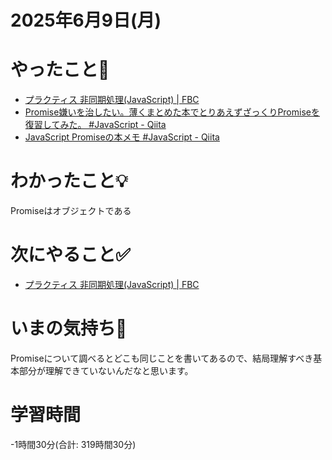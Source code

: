 # 2025年6月9日(月)

# やったこと📝

- [プラクティス 非同期処理\(JavaScript\) \| FBC](https://bootcamp.fjord.jp/practices/204)
- [Promise嫌いを治したい。薄くまとめた本でとりあえずざっくりPromiseを復習してみた。 \#JavaScript \- Qiita](https://qiita.com/sazumy/items/92dcffb8ea94cc2fe4ee)
- [JavaScript Promiseの本メモ \#JavaScript \- Qiita](https://qiita.com/tommy0218/items/de965dbfcb817a6580d7)

# わかったこと💡
Promiseはオブジェクトである
# 次にやること✅

- [プラクティス 非同期処理\(JavaScript\) \| FBC](https://bootcamp.fjord.jp/practices/204)

# いまの気持ち🫶

Promiseについて調べるとどこも同じことを書いてあるので、結局理解すべき基本部分が理解できていないんだなと思います。

# 学習時間

-1時間30分(合計: 319時間30分)
